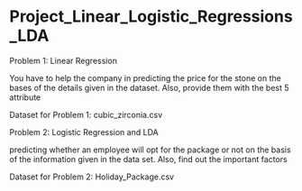 # Project_Linear_Logistic_Regressions_LDA

Problem 1: Linear Regression

You have to help the company in predicting the price for the stone on the bases of the details given in the dataset. Also, provide them with the best 5 attribute

Dataset for Problem 1: cubic_zirconia.csv

Problem 2: Logistic Regression and LDA

predicting whether an employee will opt for the package or not on the basis of the information given in the data set. Also, find out the important factors

Dataset for Problem 2: Holiday_Package.csv
